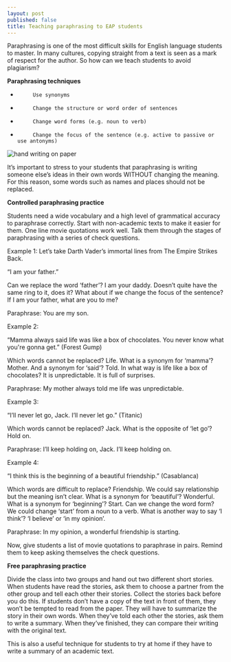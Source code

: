 ```yaml
---
layout: post
published: false
title: Teaching paraphrasing to EAP students
---
```




Paraphrasing is one of the most difficult skills for English language students to master. In many cultures, copying straight from a text is seen as a mark of respect for the author.
So how can we teach students to avoid plagiarism?

**Paraphrasing techniques**

-          Use synonyms
-          Change the structure or word order of sentences
-          Change word forms (e.g. noun to verb)
-          Change the focus of the sentence (e.g. active to passive or use antonyms)

![hand writing on paper]({{site.baseurl}}/media/hand%20writing%20on%20paper.jpg)

It’s important to stress to your students that paraphrasing is writing someone else’s ideas in their own words WITHOUT changing the meaning. For this reason, some words such as names and places should not be replaced.

**Controlled paraphrasing practice**

Students need a wide vocabulary and a high level of grammatical accuracy to paraphrase correctly. Start with non-academic texts to make it easier for them. One line movie quotations work well. Talk them through the stages of paraphrasing with a series of check questions.

Example 1: Let’s take Darth Vader’s immortal lines from The Empire Strikes Back.

“I am your father.”

Can we replace the word ‘father’?
I am your daddy. Doesn’t quite have the same ring to it, does it?
What about if we change the focus of the sentence? If I am your father, what are you to me?

Paraphrase: You are my son.

Example 2:

“Mamma always said life was like a box of chocolates. You never know what you're gonna get.” (Forest Gump)

Which words cannot be replaced? Life.
What is a synonym for ‘mamma’? Mother.
And a synonym for ‘said’? Told.
In what way is life like a box of chocolates? It is unpredictable. It is full of surprises.

Paraphrase: My mother always told me life was unpredictable.

Example 3:

“I’ll never let go, Jack. I’ll never let go.” (Titanic)

Which words cannot be replaced? Jack.
What is the opposite of ‘let go’? Hold on.

Paraphrase: I’ll keep holding on, Jack. I’ll keep holding on.

Example 4:

“I think this is the beginning of a beautiful friendship.” (Casablanca)

Which words are difficult to replace? Friendship. We could say relationship but the meaning isn’t clear.
What is a synonym for ‘beautiful’? Wonderful.
What is a synonym for ‘beginning’? Start.
Can we change the word form? We could change ‘start’ from a noun to a verb.
What is another way to say ‘I think’? ‘I believe’ or ‘in my opinion’.

Paraphrase: In my opinion, a wonderful friendship is starting.

Now, give students a list of movie quotations to paraphrase in pairs. Remind them to keep asking themselves the check questions.

**Free paraphrasing practice**

Divide the class into two groups and hand out two different short stories. When students have read the stories, ask them to choose a partner from the other group and tell each other their stories. Collect the stories back before you do this. If students don’t have a copy of the text in front of them, they won’t be tempted to read from the paper. They will have to summarize the story in their own words. When they’ve told each other the stories, ask them to write a summary. When they’ve finished, they can compare their writing with the original text.

This is also a useful technique for students to try at home if they have to write a summary of an academic text.

